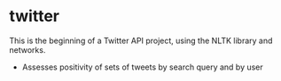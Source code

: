 # twitter

This is the beginning of a Twitter API project, using the NLTK library and networks.
* Assesses positivity of sets of tweets by search query and by user
